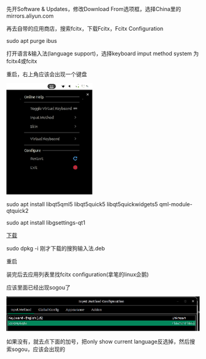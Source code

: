 先开Software & Updates，修改Download From选项框，选择China里的mirrors.aliyun.com

再去自带的应用商店，搜索fcitx，下载Fcitx，Fcitx Configuration

sudo apt purge ibus

打开语言&输入法(language support)，选择keyboard imput method system 为fcitx4或fcitx

重启，右上角应该会出现一个键盘

<div align=left><img src="assets/image-20220514085057249.png" alt="image-20220514085057249" style="zoom:67%;" /></div>

sudo apt install libqt5qml5 libqt5quick5 libqt5quickwidgets5 qml-module-qtquick2

sudo apt install libgsettings-qt1

[下载](https://pinyin.sogou.com/linux)

sudo dpkg -i 刚才下载的搜狗输入法.deb

重启

装完后去应用列表里找fcitx configuration(拿笔的linux企鹅)

应该里面已经出现sogou了

<div align=left><img src="assets/image-20220514084732914.png" alt="image-20220514084732914" style="zoom: 67%;" /></div>

如果没有，就去点下面的加号，把only show current language反选掉，然后搜索sogou，应该会出现的
